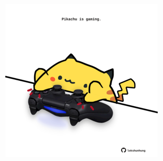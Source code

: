 <!-- built at 11/01/2023, 20:00:55 UTC -->
<p align="center">
  <img width="500" height="500" src="./ReadmeImage.svg">
</p>
